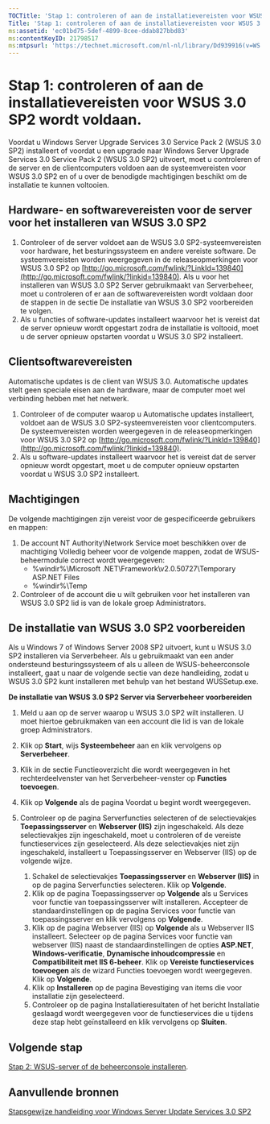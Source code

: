 ```yaml
---
TOCTitle: 'Stap 1: controleren of aan de installatievereisten voor WSUS 3.0 SP2 wordt voldaan.'
Title: 'Stap 1: controleren of aan de installatievereisten voor WSUS 3.0 SP2 wordt voldaan.'
ms:assetid: 'ec01bd75-5def-4899-8cee-ddab827bbd83'
ms:contentKeyID: 21798517
ms:mtpsurl: 'https://technet.microsoft.com/nl-nl/library/Dd939916(v=WS.10)'
---
```


Stap 1: controleren of aan de installatievereisten voor WSUS 3.0 SP2 wordt voldaan.
===================================================================================

Voordat u Windows Server Upgrade Services 3.0 Service Pack 2 (WSUS 3.0 SP2) installeert of voordat u een upgrade naar Windows Server Upgrade Services 3.0 Service Pack 2 (WSUS 3.0 SP2) uitvoert, moet u controleren of de server en de clientcomputers voldoen aan de systeemvereisten voor WSUS 3.0 SP2 en of u over de benodigde machtigingen beschikt om de installatie te kunnen voltooien.

Hardware- en softwarevereisten voor de server voor het installeren van WSUS 3.0 SP2
-----------------------------------------------------------------------------------

1.  Controleer of de server voldoet aan de WSUS 3.0 SP2-systeemvereisten voor hardware, het besturingssysteem en andere vereiste software. De systeemvereisten worden weergegeven in de releaseopmerkingen voor WSUS 3.0 SP2 op [http://go.microsoft.com/fwlink/?LinkId=139840](http://go.microsoft.com/fwlink/?linkid=139840). Als u voor het installeren van WSUS 3.0 SP2 Server gebruikmaakt van Serverbeheer, moet u controleren of er aan de softwarevereisten wordt voldaan door de stappen in de sectie De installatie van WSUS 3.0 SP2 voorbereiden te volgen.
2.  Als u functies of software-updates installeert waarvoor het is vereist dat de server opnieuw wordt opgestart zodra de installatie is voltooid, moet u de server opnieuw opstarten voordat u WSUS 3.0 SP2 installeert.

Clientsoftwarevereisten
-----------------------

Automatische updates is de client van WSUS 3.0. Automatische updates stelt geen speciale eisen aan de hardware, maar de computer moet wel verbinding hebben met het netwerk.

1.  Controleer of de computer waarop u Automatische updates installeert, voldoet aan de WSUS 3.0 SP2-systeemvereisten voor clientcomputers. De systeemvereisten worden weergegeven in de releaseopmerkingen voor WSUS 3.0 SP2 op [http://go.microsoft.com/fwlink/?LinkId=139840](http://go.microsoft.com/fwlink/?linkid=139840).
2.  Als u software-updates installeert waarvoor het is vereist dat de server opnieuw wordt opgestart, moet u de computer opnieuw opstarten voordat u WSUS 3.0 SP2 installeert.

Machtigingen
------------

De volgende machtigingen zijn vereist voor de gespecificeerde gebruikers en mappen:

1.  De account NT Authority\\Network Service moet beschikken over de machtiging Volledig beheer voor de volgende mappen, zodat de WSUS-beheermodule correct wordt weergegeven:
    -   %windir%\\Microsoft .NET\\Framework\\v2.0.50727\\Temporary ASP.NET Files
    -   %windir%\\Temp
2.  Controleer of de account die u wilt gebruiken voor het installeren van WSUS 3.0 SP2 lid is van de lokale groep Administrators.

De installatie van WSUS 3.0 SP2 voorbereiden
--------------------------------------------

Als u Windows 7 of Windows Server 2008 SP2 uitvoert, kunt u WSUS 3.0 SP2 installeren via Serverbeheer. Als u gebruikmaakt van een ander ondersteund besturingssysteem of als u alleen de WSUS-beheerconsole installeert, gaat u naar de volgende sectie van deze handleiding, zodat u WSUS 3.0 SP2 kunt installeren met behulp van het bestand WUSSetup.exe.

**De installatie van WSUS 3.0 SP2 Server via Serverbeheer voorbereiden**
1.  Meld u aan op de server waarop u WSUS 3.0 SP2 wilt installeren. U moet hiertoe gebruikmaken van een account die lid is van de lokale groep Administrators.

2.  Klik op **Start**, wijs **Systeembeheer** aan en klik vervolgens op **Serverbeheer**.

3.  Klik in de sectie Functieoverzicht die wordt weergegeven in het rechterdeelvenster van het Serverbeheer-venster op **Functies toevoegen**.

4.  Klik op **Volgende** als de pagina Voordat u begint wordt weergegeven.

5.  Controleer op de pagina Serverfuncties selecteren of de selectievakjes **Toepassingsserver** en **Webserver (IIS)** zijn ingeschakeld. Als deze selectievakjes zijn ingeschakeld, moet u controleren of de vereiste functieservices zijn geselecteerd. Als deze selectievakjes niet zijn ingeschakeld, installeert u Toepassingsserver en Webserver (IIS) op de volgende wijze.

    1.  Schakel de selectievakjes **Toepassingsserver** en **Webserver (IIS)** in op de pagina Serverfuncties selecteren. Klik op **Volgende**.
    2.  Klik op de pagina Toepassingsserver op **Volgende** als u Services voor functie van toepassingsserver wilt installeren. Accepteer de standaardinstellingen op de pagina Services voor functie van toepassingsserver en klik vervolgens op **Volgende**.
    3.  Klik op de pagina Webserver (IIS) op **Volgende** als u Webserver IIS installeert. Selecteer op de pagina Services voor functie van webserver (IIS) naast de standaardinstellingen de opties **ASP.NET**, **Windows-verificatie**, **Dynamische inhoudcompressie** en **Compatibiliteit met IIS 6-beheer**. Klik op **Vereiste functieservices toevoegen** als de wizard Functies toevoegen wordt weergegeven. Klik op **Volgende**.
    4.  Klik op **Installeren** op de pagina Bevestiging van items die voor installatie zijn geselecteerd.
    5.  Controleer op de pagina Installatieresultaten of het bericht Installatie geslaagd wordt weergegeven voor de functieservices die u tijdens deze stap hebt geïnstalleerd en klik vervolgens op **Sluiten**.

Volgende stap
-------------

[Stap 2: WSUS-server of de beheerconsole installeren](https://technet.microsoft.com/6db6fcb0-c55d-43b9-9b07-4040c6267759).

Aanvullende bronnen
-------------------

[Stapsgewijze handleiding voor Windows Server Update Services 3.0 SP2](https://technet.microsoft.com/4b504edc-93b3-45b0-a7e8-d0107f1a4442)
